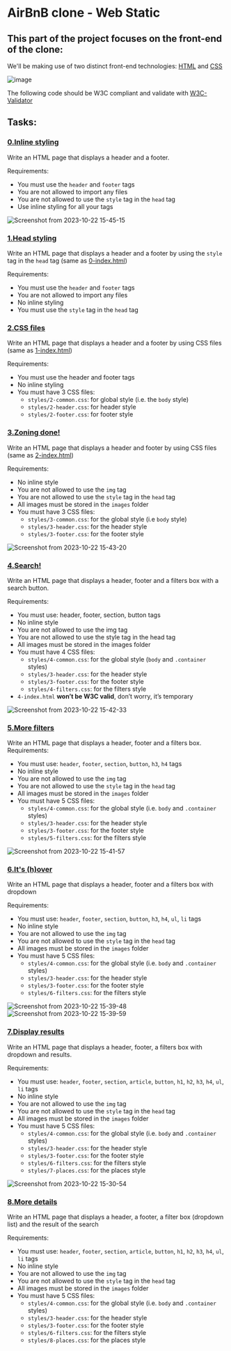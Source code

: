 # AirBnB clone - Web Static
## This part of the project focuses on the front-end of the clone:
We'll be making use of two distinct front-end technologies: [HTML](https://www.freecodecamp.org/news/what-is-html-definition-and-meaning/) and [CSS](https://en.wikipedia.org/wiki/CSS)

![image](https://github.com/Smambo/AirBnB_clone/assets/113464914/66372880-39d0-4d9c-84f6-b931374b1d22)

The following code should be W3C compliant and validate with [W3C-Validator](https://github.com/alx-tools/W3C-Validator)
## Tasks:
### [0.Inline styling](./0-index.html)
Write an HTML page that displays a header and a footer.

Requirements:

* You must use the `header` and `footer` tags
* You are not allowed to import any files
* You are not allowed to use the `style` tag in the `head` tag
* Use inline styling for all your tags

![Screenshot from 2023-10-22 15-45-15](https://github.com/Smambo/AirBnB_clone/assets/113464914/6e07cb45-286d-48d0-85d5-17cee1b1cae2)

### [1.Head styling](./1-index.html)
Write an HTML page that displays a header and a footer by using the `style` tag in the `head` tag (same as [0-index.html](./0-index.html))

Requirements:

* You must use the `header` and `footer` tags
* You are not allowed to import any files
* No inline styling
* You must use the `style` tag in the `head` tag

### [2.CSS files](./2-index.html)
Write an HTML page that displays a header and a footer by using CSS files (same as [1-index.html](./1-index.html))

Requirements:

* You must use the header and footer tags
* No inline styling
* You must have 3 CSS files:
  * `styles/2-common.css`: for global style (i.e. the `body` style)
  * `styles/2-header.css`: for header style
  * `styles/2-footer.css`: for footer style

### [3.Zoning done!](./3-index.html)
Write an HTML page that displays a header and footer by using CSS files (same as [2-index.html](2-index.html))

Requirements:

* No inline style
* You are not allowed to use the `img` tag
* You are not allowed to use the `style` tag in the `head` tag
* All images must be stored in the `images` folder
* You must have 3 CSS files:
    * `styles/3-common.css`: for the global style (i.e `body` style)
    * `styles/3-header.css`: for the header style
    * `styles/3-footer.css`: for the footer style

![Screenshot from 2023-10-22 15-43-20](https://github.com/Smambo/AirBnB_clone/assets/113464914/d84a3328-88c4-46cb-8b53-3b7770e4f1d0)

### [4.Search!](./4-index.html)
Write an HTML page that displays a header, footer and a filters box with a search button.

Requirements:

* You must use: header, footer, section, button tags
* No inline style
* You are not allowed to use the img tag
* You are not allowed to use the style tag in the head tag
* All images must be stored in the images folder
* You must have 4 CSS files:
  * `styles/4-common.css`: for the global style (`body` and `.container` styles)
  * `styles/3-header.css`: for the header style
  * `styles/3-footer.css`: for the footer style
  * `styles/4-filters.css`: for the filters style
* `4-index.html` **won’t be W3C valid**, don’t worry, it’s temporary

![Screenshot from 2023-10-22 15-42-33](https://github.com/Smambo/AirBnB_clone/assets/113464914/683e8e43-e2bb-4034-8501-3015b7f96eeb)

### [5.More filters](./5-index.html)
Write an HTML page that displays a header, footer and a filters box.
Requirements:
 
* You must use: `header`, `footer`, `section`, `button`, `h3`, `h4` tags
* No inline style
* You are not allowed to use the `img` tag
* You are not allowed to use the `style` tag in the `head` tag
* All images must be stored in the `images` folder
* You must have 5 CSS files:
  * `styles/4-common.css`: for the global style (i.e. `body` and `.container` styles)
  * `styles/3-header.css`: for the header style
  * `styles/3-footer.css`: for the footer style
  * `styles/5-filters.css`: for the filters style

![Screenshot from 2023-10-22 15-41-57](https://github.com/Smambo/AirBnB_clone/assets/113464914/f7d9959f-537e-4c62-b499-c865f33d64cd)

### [6.It's (h)over](./6-index.html)
Write an HTML page that displays a header, footer and a filters box with dropdown

Requirements:

* You must use: `header`, `footer`, `section`, `button`, `h3`, `h4`, `ul`, `li` tags
* No inline style
* You are not allowed to use the `img` tag
* You are not allowed to use the `style` tag in the `head` tag
* All images must be stored in the `images` folder
* You must have 5 CSS files:
  * `styles/4-common.css`: for the global style (i.e. `body` and `.container` styles)
  * `styles/3-header.css`: for the header style
  * `styles/3-footer.css`: for the footer style
  * `styles/6-filters.css`: for the filters style

![Screenshot from 2023-10-22 15-39-48](https://github.com/Smambo/AirBnB_clone/assets/113464914/e9cab5ae-9405-4ebb-a50f-f38d2753d564)
![Screenshot from 2023-10-22 15-39-59](https://github.com/Smambo/AirBnB_clone/assets/113464914/8ac51073-1391-4608-932e-08d8fec50766)


### [7.Display results](./7-index.html)
Write an HTML page that displays a header, footer, a filters box with dropdown and results.

Requirements:

* You must use: `header`, `footer`, `section`, `article`, `button`, `h1`, `h2`, `h3`, `h4`, `ul`,     `li` tags
* No inline style
* You are not allowed to use the `img` tag
* You are not allowed to use the `style` tag in the `head` tag
* All images must be stored in the `images` folder
* You must have 5 CSS files:
  * `styles/4-common.css`: for the global style (i.e. `body` and `.container` styles)
  * `styles/3-header.css`: for the header style
  * `styles/3-footer.css`: for the footer style
  * `styles/6-filters.css`: for the filters style
  * `styles/7-places.css`: for the places style

![Screenshot from 2023-10-22 15-30-54](https://github.com/Smambo/AirBnB_clone/assets/113464914/e3400743-a243-4975-81fc-9d0347bc6236)


### [8.More details](./8-index.html)
Write an HTML page that displays a header, a footer, a filter box (dropdown list) and the result of the search

Requirements:

* You must use: `header`, `footer`, `section`, `article`, `button`, `h1`, `h2`, `h3`, `h4`, `ul`, `li` tags
* No inline style
* You are not allowed to use the `img` tag
* You are not allowed to use the `style` tag in the `head` tag
* All images must be stored in the `images` folder
* You must have 5 CSS files:
  * `styles/4-common.css`: for the global style (i.e. `body` and `.container` styles)
  * `styles/3-header.css`: for the header style
  * `styles/3-footer.css`: for the footer style
  * `styles/6-filters.css`: for the filters style
  * `styles/8-places.css`: for the places style

